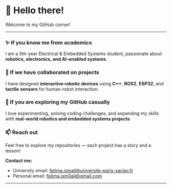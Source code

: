 # 👋 Hello there!  

Welcome to my GitHub corner!  

---

### ✨ If you know me from academics
I am a 5th-year Electrical & Embedded Systems student, passionate about **robotics, electronics, and AI-enabled systems**.

### 🧰 If we have collaborated on projects
I have designed **interactive robotic devices** using **C++**, **ROS2**, **ESP32**, and **tactile sensors** for human-robot interaction.

### 🚀 If you are exploring my GitHub casually
I love experimenting, solving coding challenges, and expanding my skills with **real-world robotics and embedded systems projects**.

### 📫 Reach out
Feel free to explore my repositories — each project has a story and a lesson!  

**Contact me:**  
- University email: [fatima.ismail@universite-paris-saclay.fr](mailto:fatima.ismail@universite-paris-saclay.fr)  
- Personal email: [fatima.ism0ail@gmail.com](mailto:fatima.ism0ail@gmail.com)
---
